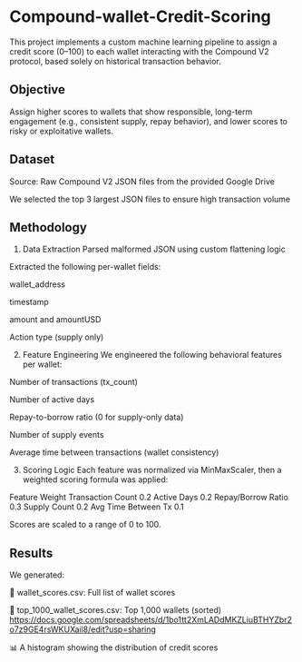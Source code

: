 # Compound-wallet-Credit-Scoring
This project implements a custom machine learning pipeline to assign a credit score (0–100) to each wallet interacting with the Compound V2 protocol, based solely on historical transaction behavior.

## Objective
Assign higher scores to wallets that show responsible, long-term engagement (e.g., consistent supply, repay behavior), and lower scores to risky or exploitative wallets.

## Dataset
Source: Raw Compound V2 JSON files from the provided Google Drive

We selected the top 3 largest JSON files to ensure high transaction volume

## Methodology
1. Data Extraction
Parsed malformed JSON using custom flattening logic

Extracted the following per-wallet fields:

wallet_address

timestamp

amount and amountUSD

Action type (supply only)

2. Feature Engineering
We engineered the following behavioral features per wallet:

Number of transactions (tx_count)

Number of active days

Repay-to-borrow ratio (0 for supply-only data)

Number of supply events

Average time between transactions (wallet consistency)

3. Scoring Logic
Each feature was normalized via MinMaxScaler, then a weighted scoring formula was applied:

Feature	Weight
Transaction Count	0.2
Active Days	0.2
Repay/Borrow Ratio	0.3
Supply Count	0.2
Avg Time Between Tx	0.1

Scores are scaled to a range of 0 to 100.

## Results
We generated:

📄 wallet_scores.csv: Full list of wallet scores

📄 top_1000_wallet_scores.csv: Top 1,000 wallets (sorted)
https://docs.google.com/spreadsheets/d/1bo1tt2XmLADdMKZLiuBTHYZbr2o7z9GE4rsWKUXail8/edit?usp=sharing


📊 A histogram showing the distribution of credit scores

